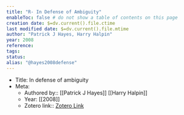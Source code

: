 ```yaml
---
title: "R- In Defense of Ambiguity"
enableToc: false # do not show a table of contents on this page
creation date: $=dv.current().file.ctime
last modified date: $=dv.current().file.mtime
author: "Patrick J Hayes, Harry Halpin"
year: 2008
reference: 
tags: 
status: 
alias: "@hayes2008defense"
---
```


-   Title: In defense of ambiguity
-   Meta:
    -   Authored by:: [[Patrick J Hayes]] [[Harry Halpin]]
    -   Year: [[2008]]
    -   Zotero link:: [Zotero Link](zotero://select/items/1_BMWDP6ML)